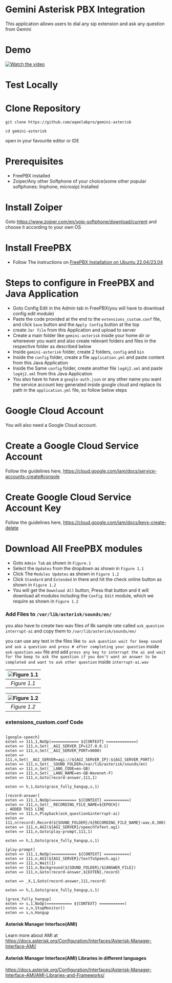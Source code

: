 # Gemini Asterisk PBX Integration
This application allows users to dial any sip extension and ask any question from Gemini


# Demo
[![Watch the video](https://img.youtube.com/vi/_2lJGsCXJoc/0.jpg)](https://youtu.be/_2lJGsCXJoc)
# Test Locally
# Clone Repository

```
git clone https://github.com/aqeelabpro/gemini-asterisk
```
```
cd gemini-asterisk
```
open in your favourite editor or IDE

# Prerequisites

- FreePBX installed
- Zoiper/Any other Softphone of your choice(some other popular softphones: linphone, microsip) Installed

# Install Zoiper
Goto https://www.zoiper.com/en/voip-softphone/download/current and choose it according to your own OS

# Install FreePBX
- Follow The instructions on [FreePBX Installation on Ubuntu 22.04/23.04](https://blog.piecebyte.com/freepbx-installation-on-ubuntu-22-04-23-04)

# Steps to configure in FreePBX and Java Application
- Goto Config Edit in the Admin tab in FreePBX(you will have to download config edit module)
- Paste the code provided at the end to the `extensions_custom.conf` file, and click `Save` button and the `Apply Config` button at the top
- create `Jar file` from this Application and upload to server
- Create a main folder like `gemini-asterisk` inside your home dir or whereever you want and also create relevant folders and files in the respective folder as described below
- Inside `gemini-asterisk` folder, create 2 folders, `config` and `bin`
- Inside the `config` folder, create a file `application.yml` and paste content from this Java Application
- Inside the Same `config` folder, create another file `log4j2.xml` and paste `log4j2.xml` from this Java Application
- You also have to have a `google-auth.json` or any other name you want the service account key generated inside google cloud and replace its path in the `application.yml` file, so follow below steps

# Google Cloud Account
You will also need a Google Cloud account.

# Create a Google Cloud Service Account
Follow the guidelines here, https://cloud.google.com/iam/docs/service-accounts-create#console

# Create Google Cloud Service Account Key
Follow the guidelines here, https://cloud.google.com/iam/docs/keys-create-delete

# Download All FreePBX modules
- Goto `Admin Tab` as shown in `Figure.1`
- Select the `Updates` from the dropdown as shown in `Figure 1.1`
- Click The `Modules Updates` as shown in `Figure 1.2`
- Click `Standard` and `Extended` in there and hit the check online button as shown in `Figure 1.2`
- You will get the `Download All` button, Press that button and it will download all modules including the `Config Edit` module, which we require as shown in `Figure 1.2`

### Add Files to `/var/lib/asterisk/sounds/en/`
you also have to create two wav files of 8k sample rate called `ask_question` `interrupt-ai` and copy them to `/var/lib/asterisk/sounds/en/`

you can use any text in the files like `to ask question wait for beep sound and ask a question and press # after completing your question` inside `ask-question.wav` file and add `press any key to interrupt the ai and wait for the beep to ask the question if you don't want an answer to be completed and want to ask other question` inside `interrupt-ai.wav`


| ![Figure 1.1](https://github.com/aqeelabpro/gemini-asterisk/assets/93031839/1094e414-5b33-4ff3-a26b-0947ff4f667f "Figure 1.1") | 
|:--:| 
| *Figure 1.1* |

| ![Figure 1.2](https://github.com/aqeelabpro/gemini-asterisk/assets/93031839/85582d37-838a-407c-9a5d-29d0357d3c32 "Figure 1.2") | 
|:--:| 
| *Figure 1.2* |
### extensions_custom.conf Code
```

[google-speech]
exten => 111,1,NoOp(============ ${CONTEXT} =============)
exten => 111,n,Set(__AGI_SERVER_IP=127.0.0.1)
exten => 111,n,Set(__AGI_SERVER_PORT=9000)
exten => 111,n,Set(__AGI_SERVER=agi://${AGI_SERVER_IP}:${AGI_SERVER_PORT})
exten => 111,n,Set(__SOUND_FOLDER=/var/lib/asterisk/sounds/en)
exten => 111,n,Set(__LANG_CODE=en-GB)
exten => 111,n,Set(__LANG_NAME=en-GB-Wavenet-F)
exten => 111,n,Goto(record-answer,111,1)

exten => h,1,Goto(grace_fully_hangup,s,1)

[record-answer]
exten => 111,1,NoOp(=========== ${CONTEXT} ===========)
exten => 111,n,Set(__RECORDING_FILE_NAME=${EPOCH})
; ADDED THIS LINE
exten => 111,n,Playback(ask_question&interrupt-ai)
exten => 111,n(record),Record(${SOUND_FOLDER}/${RECORDING_FILE_NAME}:wav,8,300)
exten => 111,n,AGI(${AGI_SERVER}/speechToText.agi)
exten => 111,n,Goto(play-prompt,111,1)

exten => h,1,Goto(grace_fully_hangup,s,1)

[play-prompt]
exten => 111,1,NoOp(=========== ${CONTEXT} ===========)
exten => 111,n,AGI(${AGI_SERVER}/textToSpeech.agi)
exten => 111,n,Wait(1)
exten => 111,n,Background(${SOUND_FOLDER}/${ANSWER_FILE})
exten => 111,n,Goto(record-answer,${EXTEN},record)

exten => _X,1,Goto(record-answer,111,record)

exten => h,1,Goto(grace_fully_hangup,s,1)

[grace_fully_hangup]
exten => s,1,NoOp(=========== ${CONTEXT} ===========)
exten => s,n,StopMonitor()
exten => s,n,Hangup
```


#### Asterisk Manager Interface(AMI)
Learn more about AMI at https://docs.asterisk.org/Configuration/Interfaces/Asterisk-Manager-Interface-AMI/

#### Asterisk Manager Interface(AMI) Libraries in different languages
https://docs.asterisk.org/Configuration/Interfaces/Asterisk-Manager-Interface-AMI/AMI-Libraries-and-Frameworks/
